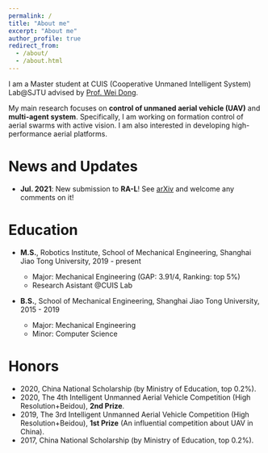 ```yaml
---
permalink: /
title: "About me"
excerpt: "About me"
author_profile: true
redirect_from: 
  - /about/
  - /about.html
---
```


I am a Master student at CUIS (Cooperative Unmaned Intelligent System) Lab@SJTU advised by [Prof. Wei Dong](https://scholar.google.com/citations?user=hbaEVRMAAAAJ&hl=en).

My main research focuses on **control of unmaned aerial vehicle (UAV)** and **multi-agent system**. Specifically, I am working on formation control of aerial swarms with active vision. I am also interested in developing high-performance aerial platforms.


News and Updates
======
* **Jul. 2021**: New submission to **RA-L**! See [arXiv](https://arxiv.org/abs/2108.05505) and welcome any comments on it!


Education
======
* **M.S.**, Robotics Institute, School of Mechanical Engineering, Shanghai Jiao Tong University, 2019 - present
  * Major: Mechanical Engineering (GAP: 3.91/4, Ranking: top 5%)
  * Research Asistant @CUIS Lab

* **B.S.**, School of Mechanical Engineering, Shanghai Jiao Tong University, 2015 - 2019
  * Major: Mechanical Engineering
  * Minor: Computer Science

Honors
======
* 2020, China National Scholarship (by Ministry of Education, top 0.2%).
* 2020, The 4th Intelligent Unmanned Aerial Vehicle Competition (High Resolution+Beidou), **2nd Prize**.
* 2019, The 3rd Intelligent Unmanned Aerial Vehicle Competition (High Resolution+Beidou), **1st Prize** (An influential competition about UAV in China).
* 2017, China National Scholarship (by Ministry of Education, top 0.2%).
